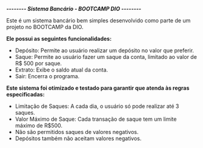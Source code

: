***-------- Sistema Bancário - BOOTCAMP DIO --------***

Este é um sistema bancário bem simples desenvolvido como parte de um projeto no BOOTCAMP da DIO. 

**Ele possui as seguintes funcionalidades:**

- Depósito: Permite ao usuário realizar um depósito no valor que preferir.
- Saque: Permite ao usuário fazer um saque da conta, limitado ao valor de R$ 500 por saque.
- Extrato: Exibe o saldo atual da conta.
- Sair: Encerra o programa.

**Este sistema foi otimizado e testado para garantir que atenda às regras especificadas:**


- Limitação de Saques: A cada dia, o usuário só pode realizar até 3 saques.
- Valor Máximo de Saque: Cada transação de saque tem um limite máximo de R$500.
- Não são permitidos saques de valores negativos.
- Depósitos também não aceitam valores negativos.
